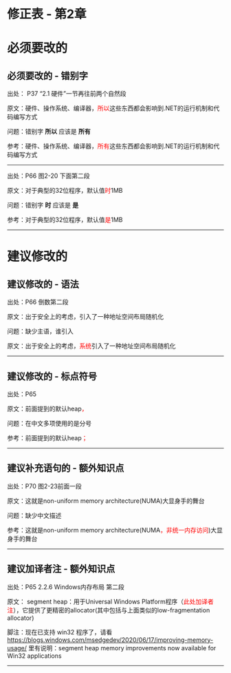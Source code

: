 # 修正表 - 第2章

# 必须要改的

## 必须要改的 - 错别字
出处： P37 “2.1 硬件”一节再往前两个自然段

原文：硬件、操作系统、编译器，<font color=red>所以</font>这些东西都会影响到.NET的运行机制和代码编写方式

问题：错别字 **所以** 应该是 **所有**

参考：硬件、操作系统、编译器，<font color=red>所有</font>这些东西都会影响到.NET的运行机制和代码编写方式

------

出处：P66 图2-20 下面第二段

原文：对于典型的32位程序，默认值<font color=red>时</font>1MB

问题：错别字 **时** 应该是 **是**

参考：对于典型的32位程序，默认值<font color=red>是</font>1MB

------

# 建议修改的

## 建议修改的 - 语法

出处：P66 倒数第二段

原文：出于安全上的考虑，引入了一种地址空间布局随机化

问题：缺少主语，谁引入

原文：出于安全上的考虑，<font color=red>系统</font>引入了一种地址空间布局随机化

------

## 建议修改的 - 标点符号

出处：P65

原文：前面提到的默认heap<font color=red>，</font>

问题：在中文多项使用的是分号

参考：前面提到的默认heap<font color=red>；</font>

------

## 建议补充语句的 - 额外知识点

出处：P70 图2-23前面一段

原文：这就是non-uniform memory architecture(NUMA)大显身手的舞台

问题：缺少中文描述

参考：这就是non-uniform memory architecture(NUMA<font color=red>，非统一内存访问</font>)大显身手的舞台

------

## 建议加译者注 - 额外知识点

出处：P65 2.2.6  Windows内存布局 第二段

原文： segment heap：用于Universal Windows Platform程序（<font color=red>此处加译者注</font>），它提供了更精密的allocator(其中包括与上面类似的low-fragmentation allocator)

脚注：现在已支持 win32 程序了，请看 https://blogs.windows.com/msedgedev/2020/06/17/improving-memory-usage/ 里有说明：segment heap memory improvements now available for Win32 applications

------
